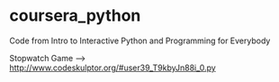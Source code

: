 # coursera_python
Code from Intro to Interactive Python and Programming for Everybody

Stopwatch Game --> http://www.codeskulptor.org/#user39_T9kbyJn88i_0.py
